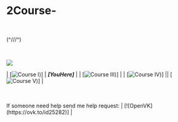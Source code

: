 # 2Course-

<br>

(^///^)

<br>

![](https://komarev.com/ghpvc/?username=your-github-RogertoGol&abbreviated=true)

| [![Course I](https://github.com/RobertoGol/1Course-))]  |  ***[YouHere]***    |
| [![Course III](https://github.com/RobertoGol/3Course-))]  |
| [![Course IV](https://github.com/RobertoGol/4Course-))] || [![Course V](https://github.com/RobertoGol/5Course-))]  |

<br>
<br>
If someone need help send me help request: | [![OpenVK](https://ovk.to/id25282)] |
